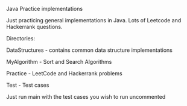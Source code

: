 Java Practice implementations

Just practicing general implementations in Java.
Lots of Leetcode and Hackerrank questions.

Directories:

DataStructures - contains common data structure implementations

MyAlgorithm - Sort and Search Algorithms

Practice - LeetCode and Hackerrank problems

Test - Test cases

Just run main with the test cases you wish to run uncommented
